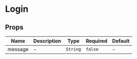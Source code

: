 # Login

## Props

<!-- @vuese:Login:props:start -->
|Name|Description|Type|Required|Default|
|---|---|---|---|---|
|message|-|`String`|`false`|-|

<!-- @vuese:Login:props:end -->


